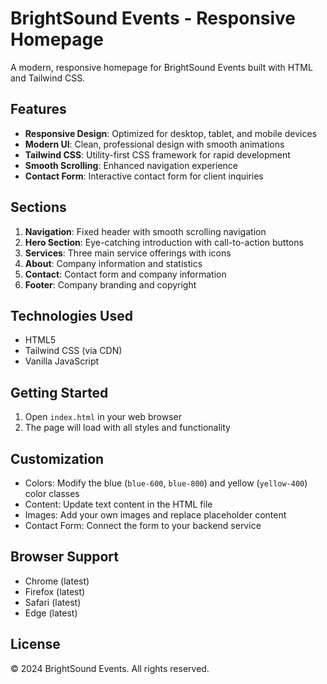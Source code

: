# BrightSound Events - Responsive Homepage

A modern, responsive homepage for BrightSound Events built with HTML and Tailwind CSS.

## Features

- **Responsive Design**: Optimized for desktop, tablet, and mobile devices
- **Modern UI**: Clean, professional design with smooth animations
- **Tailwind CSS**: Utility-first CSS framework for rapid development
- **Smooth Scrolling**: Enhanced navigation experience
- **Contact Form**: Interactive contact form for client inquiries

## Sections

1. **Navigation**: Fixed header with smooth scrolling navigation
2. **Hero Section**: Eye-catching introduction with call-to-action buttons
3. **Services**: Three main service offerings with icons
4. **About**: Company information and statistics
5. **Contact**: Contact form and company information
6. **Footer**: Company branding and copyright

## Technologies Used

- HTML5
- Tailwind CSS (via CDN)
- Vanilla JavaScript

## Getting Started

1. Open `index.html` in your web browser
2. The page will load with all styles and functionality

## Customization

- Colors: Modify the blue (`blue-600`, `blue-800`) and yellow (`yellow-400`) color classes
- Content: Update text content in the HTML file
- Images: Add your own images and replace placeholder content
- Contact Form: Connect the form to your backend service

## Browser Support

- Chrome (latest)
- Firefox (latest)
- Safari (latest)
- Edge (latest)

## License

© 2024 BrightSound Events. All rights reserved. 